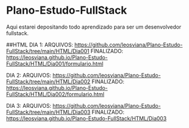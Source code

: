 # Plano-Estudo-FullStack
Aqui estarei depositando todo aprendizado para ser um desenvolvedor fullstack.

##HTML
  DIA 1:
    ARQUIVOS: https://github.com/leosviana/Plano-Estudo-FullStack/tree/main/HTML/Dia001
    FINALIZADO: https://leosviana.github.io/Plano-Estudo-FullStack/HTML/Dia001/formulario.html

  DIA 2:
    ARQUIVOS: https://github.com/leosviana/Plano-Estudo-FullStack/tree/main/HTML/Dia002
    FINALIZADO: https://leosviana.github.io/Plano-Estudo-FullStack/HTML/Dia002/formulario.html

  DIA 3:
    ARQUIVOS: https://github.com/leosviana/Plano-Estudo-FullStack/tree/main/HTML/Dia003
    FINALIZADO: https://leosviana.github.io/Plano-Estudo-FullStack/HTML/Dia003